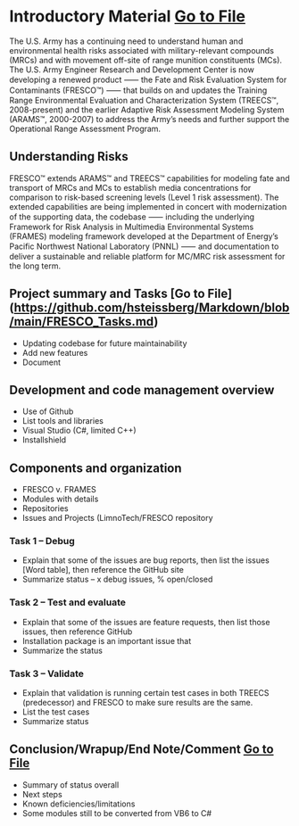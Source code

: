 # Introductory Material [Go to File](https://github.com/hsteissberg/Markdown/blob/main/FRESCO_Intro.md)
The U.S. Army has a continuing need to understand human and environmental health risks associated with military-relevant compounds (MRCs) and with movement off-site of range munition constituents (MCs). The U.S. Army Engineer Research and Development Center is now developing a renewed product ⸺ the Fate and Risk Evaluation System for Contaminants (FRESCO™) ⸺ that builds on and updates the Training Range Environmental Evaluation and Characterization System (TREECS™, 2008-present) and the earlier Adaptive Risk Assessment Modeling System (ARAMS™, 2000-2007) to address the Army’s needs and further support the Operational Range Assessment Program.   

## Understanding Risks 
FRESCO™ extends ARAMS™ and TREECS™ capabilities for modeling fate and transport of MRCs and MCs to establish media concentrations for comparison to risk-based screening levels (Level 1 risk assessment). The extended capabilities are being implemented in concert with modernization of the supporting data, the codebase ⸺ including the underlying Framework for Risk Analysis in Multimedia Environmental Systems (FRAMES) modeling framework developed at the Department of Energy’s Pacific Northwest National Laboratory (PNNL) ⸺ and documentation to deliver a sustainable and reliable platform for MC/MRC risk assessment for the long term. 

## Project summary and Tasks [Go to File] (https://github.com/hsteissberg/Markdown/blob/main/FRESCO_Tasks.md)
* Updating codebase for future maintainability 
* Add new features 
* Document 

## Development and code management overview 
* Use of Github 
* List tools and libraries 
* Visual Studio (C#, limited C++) 
* Installshield 

## Components and organization 
* FRESCO v. FRAMES 
* Modules with details 
* Repositories 
* Issues and Projects (LimnoTech/FRESCO repository 

### Task 1 – Debug 
* Explain that some of the issues are bug reports, then list the issues [Word table], then reference the GitHub site 
* Summarize status – x debug issues, % open/closed 
 
### Task 2 – Test and evaluate 
* Explain that some of the issues are feature requests, then list those issues, then reference GitHub 
* Installation package is an important issue that  
* Summarize the status 

### Task 3 – Validate  
* Explain that validation is running certain test cases in both TREECS (predecessor) and FRESCO to make sure results are the same. 
 * List the test cases 
 * Summarize status 
 
## Conclusion/Wrapup/End Note/Comment [Go to File](https://github.com/hsteissberg/Markdown/blob/main/FRESCO_Conclusion.md)
* Summary of status overall 
* Next steps 
* Known deficiencies/limitations 
* Some modules still to be converted from VB6 to C# 
